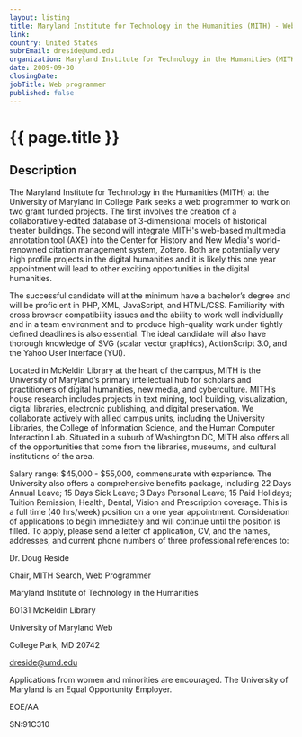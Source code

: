 ```yaml
---
layout: listing
title: Maryland Institute for Technology in the Humanities (MITH) - Web programmer
link:
country: United States
subrEmail: dreside@umd.edu
organization: Maryland Institute for Technology in the Humanities (MITH) 
date: 2009-09-30
closingDate: 
jobTitle: Web programmer
published: false
---
```



# {{ page.title }}

## Description


<p>The Maryland Institute for Technology in the Humanities (MITH) at the
University of Maryland in College Park seeks a web programmer to work
on two grant funded projects. The first involves the creation of a
collaboratively-edited database of 3-dimensional models of historical
theater buildings. The second will integrate MITH's web-based
multimedia annotation tool (AXE) into the Center for History and New
Media's world-renowned citation management system, Zotero. Both are
potentially very high profile projects in the digital humanities and
it is likely this one year appointment will lead to other exciting
opportunities in the digital humanities.</p>

<p>The successful candidate will at the minimum have a bachelor’s degree
and will be proficient in PHP, XML, JavaScript, and HTML/CSS.
Familiarity with cross browser compatibility issues and the ability to
work well individually and in a team environment and to produce
high-quality work under tightly defined deadlines is also essential.
The ideal candidate will also have thorough knowledge of SVG (scalar
vector graphics), ActionScript 3.0, and the Yahoo User Interface
(YUI).</p>

<p>Located in McKeldin Library at the heart of the campus, MITH is the
University of Maryland’s primary intellectual hub for scholars and
practitioners of digital humanities, new media, and cyberculture.
MITH’s house research includes projects in text mining, tool building,
visualization, digital libraries, electronic publishing, and digital
preservation. We collaborate actively with allied campus units,
including the University Libraries, the College of Information
Science, and the Human Computer Interaction Lab. Situated in a suburb
of Washington DC, MITH also offers all of the opportunities that come
from the libraries, museums, and cultural institutions of the area.</p>

<p>Salary range: $45,000 - $55,000, commensurate with experience. The
University also offers a comprehensive benefits package, including 22
Days Annual Leave; 15 Days Sick Leave; 3 Days Personal Leave; 15 Paid
Holidays; Tuition Remission; Health, Dental, Vision and Prescription
coverage. This is a full time (40 hrs/week) position on a one year
appointment. Consideration of applications to begin immediately and
will continue until the position is filled. To apply, please send a
letter of application, CV, and the names, addresses, and current phone
numbers of three professional references to:</p>

<p>Dr. Doug Reside <br />

Chair, MITH Search, Web Programmer<br />

Maryland Institute of Technology in the Humanities<br />

B0131 McKeldin Library<br />

University of Maryland Web<br />

College Park, MD 20742<br />

dreside@umd.edu<br />

<p>Applications from women and minorities are encouraged. The University of Maryland is an Equal Opportunity Employer.</p>

<p>EOE/AA</p>

<p>SN:91C310</p>

